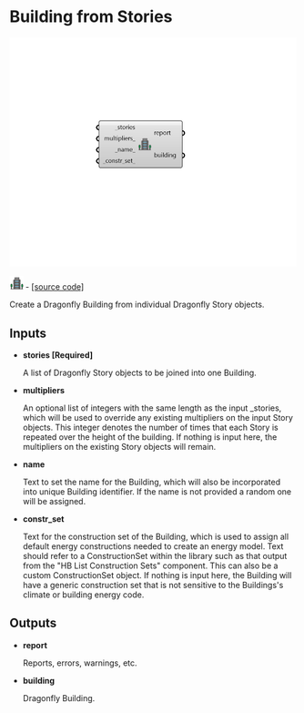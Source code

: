# Building from Stories

![](../../.gitbook/assets/Building_from_Stories.png)

![](../../.gitbook/assets/Building_from_Stories%20%282%29.png) - [\[source code\]](https://github.com/ladybug-tools/dragonfly-grasshopper/blob/master/dragonfly_grasshopper/src//DF%20Building%20from%20Stories.py)

Create a Dragonfly Building from individual Dragonfly Story objects.

## Inputs

* **stories \[Required\]**

  A list of Dragonfly Story objects to be joined into one Building. 

* **multipliers**

  An optional list of integers with the same length as the input \_stories, which will be used to override any existing multipliers on the input Story objects. This integer denotes the number of times that each Story is repeated over the height of the building. If nothing is input here, the multipliers on the existing Story objects will remain. 

* **name**

  Text to set the name for the Building, which will also be incorporated into unique Building identifier. If the name is not provided a random one will be assigned. 

* **constr\_set**

  Text for the construction set of the Building, which is used to assign all default energy constructions needed to create an energy model. Text should refer to a ConstructionSet within the library such as that output from the "HB List Construction Sets" component. This can also be a custom ConstructionSet object. If nothing is input here, the Building will have a generic construction set that is not sensitive to the Buildings's climate or building energy code. 

## Outputs

* **report**

  Reports, errors, warnings, etc. 

* **building**

  Dragonfly Building. 

